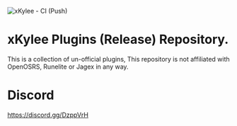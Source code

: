 ![xKylee - CI (Push)](https://github.com/xKylee/plugins-source/workflows/xKylee%20-%20CI%20(Push)/badge.svg?branch=master)

# xKylee Plugins (Release) Repository.

This is a collection of un-official plugins, This repository is not affiliated with OpenOSRS, Runelite or Jagex in any way.

# Discord
https://discord.gg/DzppVrH
